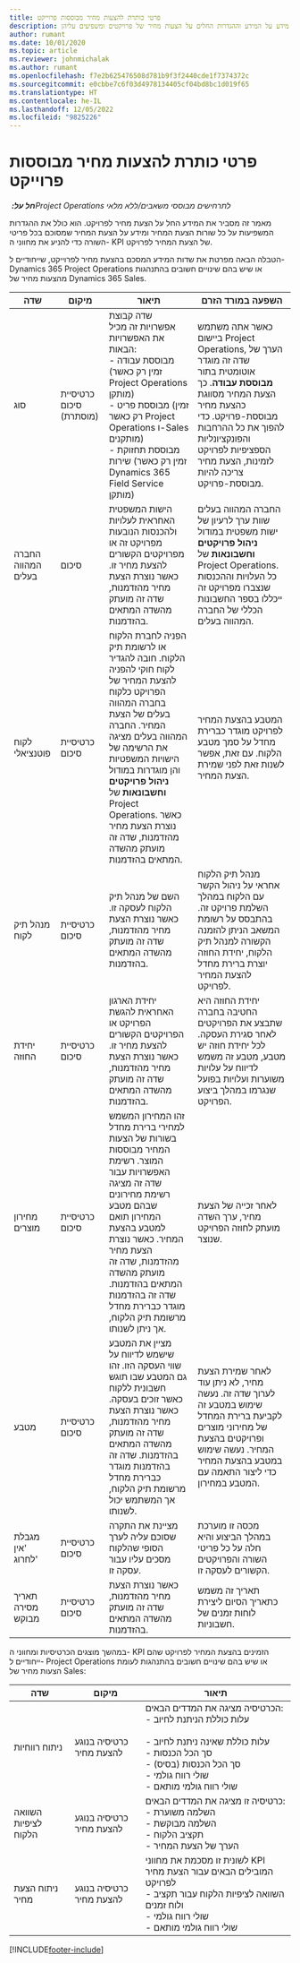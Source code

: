 ```yaml
---
title: פרטי כותרת להצעות מחיר מבוססות פרוייקט
description: מאמר זה מספק מידע על המידע וההגדרות החלים על הצעות מחיר של פרויקטים ומשפיעים עליהן.
author: rumant
ms.date: 10/01/2020
ms.topic: article
ms.reviewer: johnmichalak
ms.author: rumant
ms.openlocfilehash: f7e2b625476508d781b9f3f2440cde1f7374372c
ms.sourcegitcommit: e0cbbe7c6f03d4978134405cf04bd8bc1d019f65
ms.translationtype: HT
ms.contentlocale: he-IL
ms.lasthandoff: 12/05/2022
ms.locfileid: "9825226"
---
```

# <a name="header-details-for-project-based-quotes"></a>פרטי כותרת להצעות מחיר מבוססות פרוייקט

_**חל על:** ‏Project Operations לתרחישים מבוססי משאבים/ללא מלאי_


מאמר זה מסביר את המידע החל על הצעת מחיר לפרויקט. הוא כולל את ההגדרות המשפיעות על כל שורות הצעת המחיר ומידע על הצעת המחיר שמסוכם בכל פריטי השורה כדי להניע את מחווני ה- KPI של הצעת המחיר לפרויקט.

הטבלה הבאה מפרטת את שדות המידע המסכם בהצעת מחיר לפרוייקט, שייחודיים ל- Dynamics 365 Project Operations או שיש בהם שינויים חשובים בהתנהגות מהצעות מחיר של Dynamics 365 Sales.

| **שדה** | **מיקום** | **תיאור** | **השפעה במורד הזרם** |
| --- | --- | --- | --- |
| סוג | כרטיסיית סיכום (מוסתרת) | שדה קבוצת אפשרויות זה מכיל את האפשרויות הבאות:</br>- מבוססת עבודה (זמין רק כאשר Project Operations מותקן)</br>- מבוססת פריט (זמין רק כאשר Project Operations ו-Sales מותקנים)</br>- מבוססת תחזוקת שירות (זמין רק כאשר Dynamics 365 Field Service מותקן) | כאשר אתה משתמש ביישום Project Operations, הערך של שדה זה מוגדר אוטומטית בתור **מבוססת עבודה**. כך הצעת המחיר מסווגת כהצעת מחיר מבוססת-פרויקט. כדי להפוך את כל ההרחבות והפונקציונליות הספציפיות לפרויקט לזמינות, הצעת מחיר צריכה להיות מבוססת-פרויקט. |
| החברה המהווה בעלים | סיכום | הישות המשפטית האחראית לעלויות ולהכנסות הנובעות מפרויקט זה או מפרויקטים הקשורים להצעת מחיר זו. כאשר נוצרת הצעת מחיר מהזדמנות, שדה זה מועתק מהשדה המתאים בהזדמנות. | החברה המהווה בעלים שוות ערך לרעיון של ישות משפטית במודול **ניהול פרויקטים וחשבונאות** של Project Operations. כל העלויות וההכנסות שנצברו מפרויקט זה ייכללו בספר החשבונות הכללי של החברה המהווה בעלים. |
| לקוח פוטנציאלי | כרטיסיית סיכום | הפניה לחברת הלקוח או לרשומת תיק הלקוח. חובה להגדיר לקוח חוקי להפניה להצעת המחיר של הפרויקט כלקוח בחברה המהווה בעלים של הצעת המחיר. החברה המהווה בעלים מציגה את הרשימה של הישויות המשפטיות והן מוגדרות במודול **ניהול פרויקטים וחשבונאות** של Project Operations. כאשר נוצרת הצעת מחיר מהזדמנות, שדה זה מועתק מהשדה המתאים בהזדמנות. | המטבע בהצעת המחיר לפרויקט מוגדר כברירת מחדל על סמך מטבע הלקוח. עם זאת, אפשר לשנות זאת לפני שמירת הצעת המחיר. |
| מנהל תיק לקוח | כרטיסיית סיכום | השם של מנהל תיק הלקוח לעסקה זו. כאשר נוצרת הצעת מחיר מהזדמנות, שדה זה מועתק מהשדה המתאים בהזדמנות. | מנהל תיק הלקוח אחראי על ניהול הקשר עם הלקוח במהלך השלמת פרויקט זה. בהתבסס על רשומת המשאב הניתן להזמנה הקשורה למנהל תיק הלקוח, יחידת החוזה יוצרת ברירת מחדל להצעת המחיר לפרויקט.|
| יחידת החוזה | כרטיסיית סיכום | יחידת הארגון האחראית להגשת הפרויקט או הפרויקטים הקשורים להצעת מחיר זו. כאשר נוצרת הצעת מחיר מהזדמנות, שדה זה מועתק מהשדה המתאים בהזדמנות. | יחידת החוזה היא החטיבה בחברה שתבצע את הפרויקטים לאחר סגירת העסקה. לכל יחידת חוזה יש מטבע, מטבע זה משמש לדיווח על עלויות משוערות ועלויות בפועל שנגרמו במהלך ביצוע הפרויקט. |
| מחירון מוצרים | כרטיסיית סיכום | זהו המחירון המשמש למחירי ברירת מחדל בשורות של הצעות המחיר מבוססות המוצר. רשימת האפשרויות עבור שדה זה מציגה רשימת מחירונים שבהם מטבע המחירון תואם למטבע בהצעת המחיר. כאשר נוצרת הצעת מחיר מהזדמנות, שדה זה מועתק מהשדה המתאים בהזדמנות. שדה זה בהזדמנות מוגדר כברירת מחדל מרשומת תיק הלקוח, אך ניתן לשנותו. | לאחר זכייה של הצעת מחיר, ערך השדה מועתק לחוזה הפרויקט שנוצר. |
| מטבע | כרטיסיית סיכום | מציין את המטבע שישמש לדיווח על שווי העסקה הזו. זהו גם המטבע שבו תוגש חשבונית ללקוח כאשר זוכים בעסקה. כאשר נוצרת הצעת מחיר מהזדמנות, שדה זה מועתק מהשדה המתאים בהזדמנות. שדה זה בהזדמנות מוגדר כברירת מחדל מרשומת תיק הלקוח, אך המשתמש יכול לשנותו.  | לאחר שמירת הצעת מחיר, לא ניתן עוד לערוך שדה זה. נעשה שימוש במטבע זה לקביעת ברירת המחדל של מחירוני מוצרים ופרויקטים בהצעת המחיר. נעשה שימוש במטבע בהצעת המחיר כדי ליצור התאמה עם המטבע במחירון. |
| מגבלת 'אין לחרוג' | כרטיסיית סיכום | מציינת את התקרה שסוכם עליה לערך הסופי שהלקוח מסכים עליו עבור עסקה זו. | מכסה זו מוערכת במהלך הביצוע והיא חלה על כל פריטי השורה והפרויקטים הקשורים לעסקה זו. |
| תאריך מסירה מבוקש | כרטיסיית סיכום | כאשר נוצרת הצעת מחיר מהזדמנות, שדה זה מועתק מהשדה המתאים בהזדמנות. | תאריך זה משמש כתאריך הסיום ליצירת לוחות זמנים של חשבוניות. |

במהשך מוצגים הכרטיסיות ומחווני ה- KPI הזמינים בהצעת המחיר לפרויקט שהם ייחודיים ל- Project Operations או שיש בהם שינויים חשובים בהתנהגות לעומת הצעות מחיר של Sales:

| **שדה** | **מיקום** | **תיאור** |
| --- | --- | --- |
| ניתוח רווחיות | כרטיסיה בנוגע להצעת מחיר | הכרטיסיה מציגה את המדדים הבאים:</br>- עלות כוללת הניתנת לחיוב</br></br>- עלות כוללת שאינה ניתנת לחיוב</br>- סך הכל הכנסות</br>- סך הכל הכנסות (בסיס)</br>- שולי רווח גולמי</br>- שולי רווח גולמי מותאם|
| השוואה לציפיות הלקוח | כרטיסיה בנוגע להצעת מחיר | כרטיסיה זו מציגה את המדדים הבאים:</br>- השלמה משוערת</br>- השלמה מבוקשת</br>- תקציב הלקוח</br>- הערך של הצעת המחיר‬ |
| ניתוח הצעת מחיר | כרטיסיה בנוגע להצעת מחיר | לשונית זו מסכמת את מחווני KPI המובילים הבאים עבור הצעת מחיר לפרויקט</br>- השוואה לציפיות הלקוח עבור תקציב ולוח זמנים</br>- שולי רווח גולמי</br>- שולי רווח גולמי מותאם |


[!INCLUDE[footer-include](../includes/footer-banner.md)]
